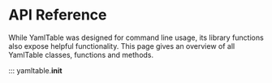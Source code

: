 # API Reference

While YamlTable was designed for command line usage, its library functions also
expose helpful functionality. This page gives an overview of all YamlTable
classes, functions and methods.

<!-- prettier-ignore-start -->
::: yamltable.__init__
<!-- prettier-ignore-end -->
